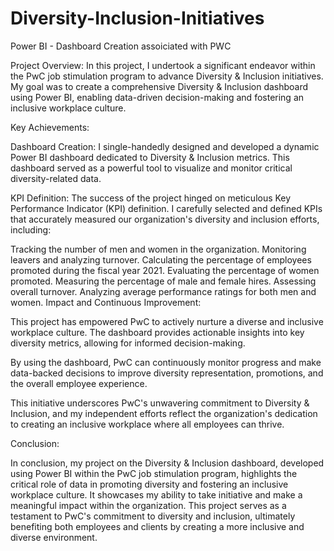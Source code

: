 # Diversity-Inclusion-Initiatives
Power BI - Dashboard Creation assoiciated with PWC


Project Overview:
In this project, I undertook a significant endeavor within the PwC job stimulation program to advance Diversity & Inclusion initiatives. My goal was to create a comprehensive Diversity & Inclusion dashboard using Power BI, enabling data-driven decision-making and fostering an inclusive workplace culture.

Key Achievements:

Dashboard Creation: I single-handedly designed and developed a dynamic Power BI dashboard dedicated to Diversity & Inclusion metrics. This dashboard served as a powerful tool to visualize and monitor critical diversity-related data.

KPI Definition: The success of the project hinged on meticulous Key Performance Indicator (KPI) definition. I carefully selected and defined KPIs that accurately measured our organization's diversity and inclusion efforts, including:

Tracking the number of men and women in the organization.
Monitoring leavers and analyzing turnover.
Calculating the percentage of employees promoted during the fiscal year 2021.
Evaluating the percentage of women promoted.
Measuring the percentage of male and female hires.
Assessing overall turnover.
Analyzing average performance ratings for both men and women.
Impact and Continuous Improvement:

This project has empowered PwC to actively nurture a diverse and inclusive workplace culture. The dashboard provides actionable insights into key diversity metrics, allowing for informed decision-making.

By using the dashboard, PwC can continuously monitor progress and make data-backed decisions to improve diversity representation, promotions, and the overall employee experience.

This initiative underscores PwC's unwavering commitment to Diversity & Inclusion, and my independent efforts reflect the organization's dedication to creating an inclusive workplace where all employees can thrive.

Conclusion:

In conclusion, my project on the Diversity & Inclusion dashboard, developed using Power BI within the PwC job stimulation program, highlights the critical role of data in promoting diversity and fostering an inclusive workplace culture. It showcases my ability to take initiative and make a meaningful impact within the organization. This project serves as a testament to PwC's commitment to diversity and inclusion, ultimately benefiting both employees and clients by creating a more inclusive and diverse environment.

